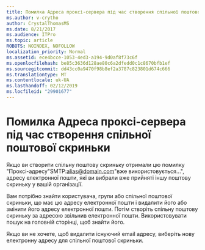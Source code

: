 ```yaml
---
title: Помилка Адреса проксі-сервера під час створення спільної поштової скриньки
ms.author: v-crytho
author: CrystalThomasMS
ms.date: 8/21/2017
ms.audience: ITPro
ms.topic: article
ROBOTS: NOINDEX, NOFOLLOW
localization_priority: Normal
ms.assetid: ece4bcce-1053-4ed3-a194-9d0af8f73c6f
ms.openlocfilehash: be85c3636d128ae80c6a2dfedd0c1c8670bfb1ef
ms.sourcegitcommit: dd43cc0a9470f98b8ef2a3787c823801d674c666
ms.translationtype: MT
ms.contentlocale: uk-UA
ms.lasthandoff: 02/12/2019
ms.locfileid: "29901677"
---
```

# <a name="proxy-address-error-while-creating-a-shared-mailbox"></a>Помилка Адреса проксі-сервера під час створення спільної поштової скриньки

Якщо ви створити спільну поштову скриньку отримали цю помилку "Проксі-адресу"SMTP:alias@domain.com"вже використовується...", адресу електронної пошти, які ви вибрали вже прийняті іншу поштову скриньку у вашій організації.
  
Вам потрібно знайти користувача, групи або спільної поштової скриньки, що має цю адресу електронної пошти і видалити його або змінити його адресу електронної пошти. Потім створіть спільну поштову скриньку за адресою звільнив електронної пошти. Використовувати пошук на головній сторінці, щоб знайти його.
  
Якщо ви не хочете, щоб видалити існуючий email адресу, виберіть нову електронну адресу для спільної поштової скриньки.
  

